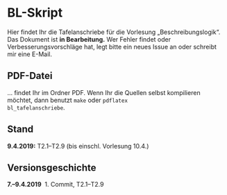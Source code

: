 # BL-Skript
Hier findet Ihr die Tafelanschriebe für die Vorlesung „Beschreibungslogik“. Das Dokument ist **in Bearbeitung.** Wer Fehler findet oder Verbesserungsvorschläge hat, legt bitte ein neues Issue an oder schreibt mir eine E-Mail.

## PDF-Datei

… findet Ihr im Ordner PDF. Wenn Ihr die Quellen selbst kompilieren möchtet, dann benutzt
<code>make</code> oder
<code>pdflatex bl_tafelanschriebe</code>.

## Stand

**9.4.2019:** T2.1–T2.9 (bis einschl. Vorlesung 10.4.)

## Versionsgeschichte

**7.–9.4.2019**&nbsp; 1. Commit, T2.1–T2.9
